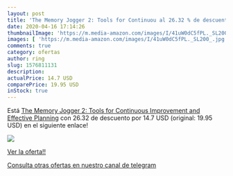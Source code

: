 ```yaml
---
layout: post
title: 'The Memory Jogger 2: Tools for Continuou al 26.32 % de descuento'
date: 2020-04-16 17:14:26
thumbnailImage: 'https://m.media-amazon.com/images/I/41uW0dC5fPL._SL200_.jpg'
images: [ 'https://m.media-amazon.com/images/I/41uW0dC5fPL._SL200_.jpg' ]
comments: true
category: ofertas
author: ring
slug: 1576811131
description:
actualPrice: 14.7 USD
comparePrice: 19.95 USD
inStock: true
---
```


Está [The Memory Jogger 2: Tools for Continuous Improvement and Effective Planning](https://www.amazon.com/dp/1576811131/?tag=redken08-20) con 26.32 de descuento por 14.7 USD (original: 19.95 USD) en el siguiente enlace!

[![](https://m.media-amazon.com/images/I/41uW0dC5fPL._SL200_.jpg)](https://www.amazon.com/dp/1576811131/?tag=redken08-20)

[Ver la oferta!!](https://www.amazon.com/dp/1576811131/?tag=redken08-20)

[Consulta otras ofertas en nuestro canal de telegram](https://t.me/s/ofertas25)
